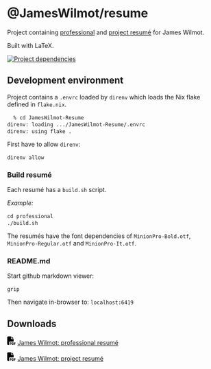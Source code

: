 # @JamesWilmot/resume

Project containing
[professional](https://raw.githubusercontent.com/JamesWilmot/JamesWilmot-Resume/master/professional/James%20Wilmot%20Resume.pdf) and 
[project resumé](https://raw.githubusercontent.com/JamesWilmot/JamesWilmot-Resume/master/project-resume/James%20Wilmot%20Project%20Resume.pdf) for James Wilmot.

Built with LaTeX.

[![Project dependencies](https://skillicons.dev/icons?i=latex)](https://skillicons.dev)

## Development environment

Project contains a ```.envrc``` loaded by ```direnv``` which loads the Nix flake defined in ```flake.nix```.

```
  % cd JamesWilmot-Resume
direnv: loading .../JamesWilmot-Resume/.envrc
direnv: using flake .
```

First have to allow ```direnv```:
```
direnv allow
```

### Build resumé

Each resumé has a  ```build.sh``` script.

*Example:*
```
cd professional
./build.sh
```

The resumés have the font dependencies of ```MinionPro-Bold.otf```, ```MinionPro-Regular.otf``` and ```MinionPro-It.otf```.


### README.md

Start github markdown viewer:
```
grip
```

Then navigate in-browser to: ```localhost:6419```

## Downloads

<img src=".assets/pdf.svg" height="20px"></img>
[James Wilmot: professional resumé](https://raw.githubusercontent.com/JamesWilmot/JamesWilmot-Resume/master/professional/James%20Wilmot%20Resume.pdf)

<img src=".assets/pdf.svg" height="20px"></img>
[James Wilmot: project resumé](https://raw.githubusercontent.com/JamesWilmot/JamesWilmot-Resume/master/project-resume/James%20Wilmot%20Project%20Resume.pdf)
